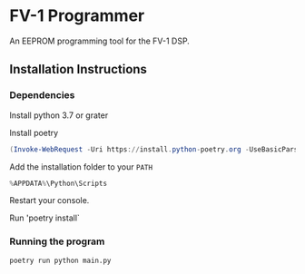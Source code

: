 # FV-1 Programmer

An EEPROM programming tool for the FV-1 DSP.

## Installation Instructions

### Dependencies

Install python 3.7 or grater

Install poetry

```powershell
(Invoke-WebRequest -Uri https://install.python-poetry.org -UseBasicParsing).Content | py -
```

Add the installation folder to your `PATH`
```powershell
%APPDATA%\Python\Scripts
```

Restart your console.

Run 'poetry install`

### Running the program

`poetry run python main.py`
